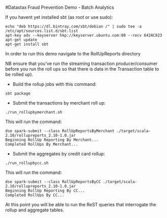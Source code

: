 #Datastax Fraud Prevention Demo - Batch Analytics


If you havent yet installed sbt (as root or use sudo):

```
echo "deb https://dl.bintray.com/sbt/debian /" | sudo tee -a /etc/apt/sources.list.d/sbt.list
apt-key adv --keyserver hkp://keyserver.ubuntu.com:80 --recv 642AC823
apt-get update
apt-get install sbt
```

In order to run this demo navigate to the RollUpReports directory

NB ensure that you've run the streaming transaction producer/consumer before you run the roll ups so that there is data in the Transaction table to be rolled up).

* Build the rollup jobs with this command:

`sbt package`

* Submit the transactions by merchant roll up: 

`./run_rollupbymerchant.sh`

  This will run the command:
```
dse spark-submit --class RollUpReportsByMerchant ./target/scala-2.10/rollupreports_2.10-1.0.jar
Beginning RollUp Reporting By Merchant...
Completed RollUps By Merchant...
```

* Submit the aggregates by credit card rollup: 

`./run_rollupbycc.sh`

  This will run the command:
```
dse spark-submit --class RollUpReportsByCC ./target/scala-2.10/rollupreports_2.10-1.0.jar
Beginning RollUp Reporting By CC...
Completed RollUps By CC...  
```

At this point you will be able to run the ReST queries that interrogate the rollup and aggregate tables.
